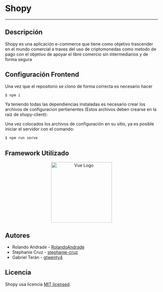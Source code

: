 # Shopy
----

## Descripción

Shopy es una aplicación e-commerce que tiene como objetivo trascender en el mundo comercial a traves del uso de criptomonedas como metodo de pago con el objetivo de apoyar el libre comercio sin intermediarios y de forma segura

## Configuración Frontend

Una vez que el repositorio se clono de forma correcta es necesario hacer

```bash
$ npm i
```

Ya teniendo todas las dependiencias instaladas es necesario crear los archivos de configuracion pertienentes (Estos archivos deben crearse en la raiz de shopy-client):

Una vez colocados los archivos de configuración en su sitio, ya es posible iniciar el servidor con el comando:

```bash
$ npm run serve
```

## Framework Utilizado

<p align="center">
  <a href="https://vuejs.org/" target="blank"><img src="https://vuejs.org/images/logo.png" width="200" alt="Vue Logo" /></a>
</p>

## Autores

- Rolando Andrade - [RolandoAndrade](https://github.com/RolandoAndrade)
- Stephanie Cruz - [stephanie-cruz](https://github.com/stephanie-cruz)
- Gabriel Terán - [gtwenty4](https://github.com/gtwenty4)

## Licencia

  Shopy usa licencia [MIT licensed](LICENSE).
